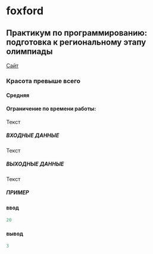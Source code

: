 # foxford
## Практикум по программированию: подготовка к региональному этапу олимпиады ##

<p>
    <a href="https://informatics.msk.ru/mod/statements/view3.php?id=35892&chapterid=112560">Сайт</a>
</p>

### Красота превыше всего ###
#### Средняя ####
#### Ограничение по времени работы:  ####

Текст

##### ВХОДНЫЕ ДАННЫЕ #####
Текст

##### ВЫХОДНЫЕ ДАННЫЕ #####
Текст

##### ПРИМЕР #####
#### ввод ####
```c++
20
```
#### вывод ####
```c++
3
```
